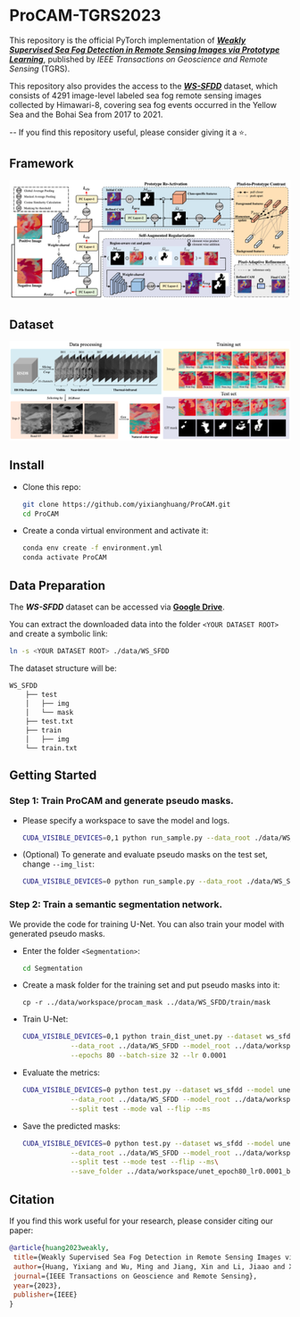 # ProCAM-TGRS2023

This repository is the official PyTorch implementation of [***Weakly Supervised Sea Fog Detection in Remote Sensing Images via Prototype Learning***](https://ieeexplore.ieee.org/abstract/document/10278477), published by *IEEE Transactions on Geoscience and Remote Sensing* (TGRS). 

This repository also provides the access to the [***WS-SFDD***](#data-preparation) dataset, which consists of 4291 image-level labeled sea fog remote sensing images collected by Himawari-8, covering sea fog events occurred in the Yellow Sea and the Bohai Sea from 2017 to 2021.

-- If you find this repository useful, please consider giving it a ⭐️.

## Framework

![framework](assets/framework.png)

## Dataset

![dataset](assets/dataset.png)

## Install

- Clone this repo:

    ```bash
    git clone https://github.com/yixianghuang/ProCAM.git
    cd ProCAM
    ```

- Create a conda virtual environment and activate it:

    ```bash
    conda env create -f environment.yml
    conda activate ProCAM
    ```

## Data Preparation

The ***WS-SFDD*** dataset can be accessed via [**Google Drive**](https://drive.google.com/file/d/1c6JaZTxMohoesa50AEameoMxPUjrMABc/view?usp=sharing).

You can extract the downloaded data into the folder ```<YOUR DATASET ROOT>``` and create a symbolic link:

```bash
ln -s <YOUR DATASET ROOT> ./data/WS_SFDD
```

The dataset structure will be:

```
WS_SFDD
    ├── test
    │   ├── img
    │   └── mask
    ├── test.txt
    ├── train
    │   ├── img
    └── train.txt
```

## Getting Started

### Step 1: Train ProCAM and generate pseudo masks.

- Please specify a workspace to save the model and logs.

    ```bash
    CUDA_VISIBLE_DEVICES=0,1 python run_sample.py --data_root ./data/WS_SFDD --work_space ./data/workspace --log_name sample_train --train_cam_pass True --train_procam_pass True --make_procam_pass True
    ```

- (Optional) To generate and evaluate pseudo masks on the test set, change ```--img_list```:

    ```bash
    CUDA_VISIBLE_DEVICES=0 python run_sample.py --data_root ./data/WS_SFDD --work_space ./data/workspace --log_name sample_eval --make_procam_pass True --eval_cam_pass True --mask_dir procam_mask_test --img_list test.txt
    ```

### Step 2: Train a semantic segmentation network.

We provide the code for training U-Net. You can also train your model with generated pseudo masks.

- Enter the folder ```<Segmentation>```:

    ```bash
    cd Segmentation
    ```

- Create a mask folder for the training set and put pseudo masks into it:

    ```
    cp -r ../data/workspace/procam_mask ../data/WS_SFDD/train/mask
    ```

- Train U-Net:

    ```bash
    CUDA_VISIBLE_DEVICES=0,1 python train_dist_unet.py --dataset ws_sfdd --model unet \
                --data_root ../data/WS_SFDD --model_root ../data/workspace/unet_epoch80_lr0.0001_bz32 \
                --epochs 80 --batch-size 32 --lr 0.0001
    ```

- Evaluate the metrics:

    ```bash
    CUDA_VISIBLE_DEVICES=0 python test.py --dataset ws_sfdd --model unet \
                --data_root ../data/WS_SFDD --model_root ../data/workspace/unet_epoch80_lr0.0001_bz32 \
                --split test --mode val --flip --ms
    ```

- Save the predicted masks:

    ```bash
    CUDA_VISIBLE_DEVICES=0 python test.py --dataset ws_sfdd --model unet \
                --data_root ../data/WS_SFDD --model_root ../data/workspace/unet_epoch80_lr0.0001_bz32 \
                --split test --mode test --flip --ms\
                --save_folder ../data/workspace/unet_epoch80_lr0.0001_bz32/output_mask
    ```

## Citation

If you find this work useful for your research, please consider citing our paper:

   ```bibtex
   @article{huang2023weakly,
    title={Weakly Supervised Sea Fog Detection in Remote Sensing Images via Prototype Learning},
    author={Huang, Yixiang and Wu, Ming and Jiang, Xin and Li, Jiaao and Xu, Mengqiu and Zhang, Chuang and Guo, Jun},
    journal={IEEE Transactions on Geoscience and Remote Sensing},
    year={2023},
    publisher={IEEE}
   }
   ```
